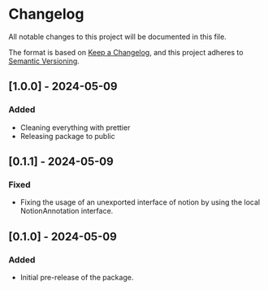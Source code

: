 # Changelog

All notable changes to this project will be documented in this file.

The format is based on [Keep a Changelog](https://keepachangelog.com/en/1.1.0/),
and this project adheres to [Semantic Versioning](https://semver.org/spec/v2.0.0.html).

## [1.0.0] - 2024-05-09

### Added

- Cleaning everything with prettier
- Releasing package to public

## [0.1.1] - 2024-05-09

### Fixed

- Fixing the usage of an unexported interface of notion by using the local NotionAnnotation interface.

## [0.1.0] - 2024-05-09

### Added

- Initial pre-release of the package.
